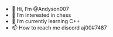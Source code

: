- 👋 Hi, I’m @Andyson007
- 👀 I’m interested in chess
- 🌱 I’m currently learning C++
- 📫 How to reach me discord aj00#7487

<!---
Andyson007/Andyson007 is a ✨ special ✨ repository because its `README.md` (this file) appears on your GitHub profile.
You can click the Preview link to take a look at your changes.
--->
